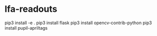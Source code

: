# lfa-readouts
pip3 install -e .
pip3 install flask
pip3 install opencv-contrib-python 
pip3 install pupil-apriltags